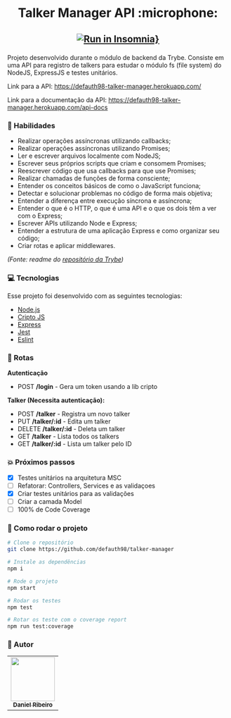 <h1 align="center">Talker Manager API :microphone:</h1>
<h2 align="center">

[![Run in Insomnia}](https://insomnia.rest/images/run.svg)](https://insomnia.rest/run/?label=Talker%20Manager&uri=https%3A%2F%2Fgithub.com%2Fdefauth98%2Ftalker-manager%2Fblob%2Fmain%2FInsomnia_2021-11-06.json)

</h2>

Projeto desenvolvido durante o módulo de backend da Trybe. Consiste em uma API para registro de talkers para estudar o módulo fs (file system) do NodeJS, ExpressJS e testes unitários.

Link para a API: https://defauth98-talker-manager.herokuapp.com/

Link para a documentação da API: https://defauth98-talker-manager.herokuapp.com/api-docs

### 🌟 Habilidades

- Realizar operações assíncronas utilizando callbacks;
- Realizar operações assíncronas utilizando Promises;
- Ler e escrever arquivos localmente com NodeJS;
- Escrever seus próprios scripts que criam e consomem Promises;
- Reescrever código que usa callbacks para que use Promises;
- Realizar chamadas de funções de forma consciente;
- Entender os conceitos básicos de como o JavaScript funciona;
- Detectar e solucionar problemas no código de forma mais objetiva;
- Entender a diferença entre execução síncrona e assíncrona;
- Entender o que é o HTTP, o que é uma API e o que os dois têm a ver com o Express;
- Escrever APIs utilizando Node e Express;
- Entender a estrutura de uma aplicação Express e como organizar seu código;
- Criar rotas e aplicar middlewares.

_(Fonte: readme do [repositório da Trybe](https://github.com/tryber/sd-010-a-project-talker-manager#habilidades))_

### :computer: Tecnologias

Esse projeto foi desenvolvido com as seguintes tecnologias:

- [Node.js][nodejs]
- [Cripto JS][cripto]
- [Express][express]
- [Jest][jest]
- [Eslint][eslint]

[nodejs]: https://nodejs.org/
[cripto]: https://www.npmjs.com/package/crypto-js
[express]: https://expressjs.com/pt-br/
[jest]: https://jestjs.io/pt-BR/
[eslint]: https://eslint.org/

### :station: Rotas

**Autenticação**

- POST **/login** - Gera um token usando a lib cripto

**Talker (Necessita autenticação):**

- POST **/talker** - Registra um novo talker
- PUT **/talker/:id** - Edita um talker
- DELETE **/talker/:id** - Deleta um talker
- GET **/talker** - Lista todos os talkers
- GET **/talker/:id** - Lista um talker pelo ID

### :boom: Próximos passos

- [x] Testes unitários na arquitetura MSC
- [ ] Refatorar: Controllers, Services e as validaçoes
- [x] Criar testes unitários para as validações
- [ ] Criar a camada Model
- [ ] 100% de Code Coverage

### :rocket: Como rodar o projeto

```sh
# Clone o repositório
git clone https://github.com/defauth98/talker-manager

# Instale as dependências
npm i

# Rode o projeto
npm start

# Rodar os testes
npm test

# Rotar os teste com o coverage report
npm run test:coverage
```

### :bust_in_silhouette: Autor

<table>
  <tr>
    <td align="center">
      <a href="https://github.com/defauth98">
        <img src="https://avatars.githubusercontent.com/u/52966246?v=4" width="100px;" alt=""/>
        <br />
          <sub>
            <b>Daniel Ribeiro</b>
          </sub>
      </a>
    </td>
  </tr>
</table>
